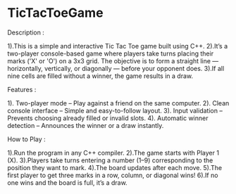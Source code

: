 # TicTacToeGame
Description : 

1).This is a simple and interactive Tic Tac Toe game built using C++.
2).It’s a two-player console-based game where players take turns placing their marks ('X' or 'O') on a 3x3 grid. The objective is to form a straight line — horizontally, vertically, or diagonally — before your opponent does.
3).If all nine cells are filled without a winner, the game results in a draw. 

Features : 

1). Two-player mode – Play against a friend on the same computer.
2). Clean console interface – Simple and easy-to-follow layout.
3). Input validation – Prevents choosing already filled or invalid slots.
4). Automatic winner detection – Announces the winner or a draw instantly.

How to Play : 

1).Run the program in any C++ compiler.
2).The game starts with Player 1 (X).
3).Players take turns entering a number (1–9) corresponding to the position they want to mark.
4).The board updates after each move.
5).The first player to get three marks in a row, column, or diagonal wins!
6).If no one wins and the board is full, it’s a draw.
